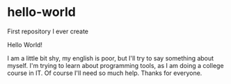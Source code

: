 # hello-world
First repository I ever create

Hello World!

I am a little bit shy, my english is poor, but I'll try to say something about myself. I'm trying to learn about programming tools, as I am doing a college course in IT. Of course I'll need so much help. Thanks for everyone.
